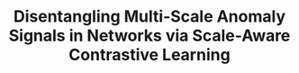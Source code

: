 ---
title: "Disentangling Multi-Scale Anomaly Signals in Networks via Scale-Aware Contrastive Learning"
excerpt: "Detecting suspicious or unexpected patterns in networks without supervision is challenging because it requires heuristic knowledge about anomaly characteristics which is often unavailable in real-world settings. We perform extensive analysis on newly introduced real-world data with labelled ground-truth anomalies and identify cohesive anomalous communities that operate multiple scales based on their spatial and spectral profiles. We address multi-scale anomalous subgraph detection by introducing Multi-Scale Graph Anomaly Detection (MuSGAD), a self-supervised framework that learns multi-scale node embeddings via a multi-scale spectral filters and a contrastive learning objective, then flags anomalies with high residuals."
collection: projects
header:
    teaser: /assets/msgad.png
    image: /assets/msgad.png
---